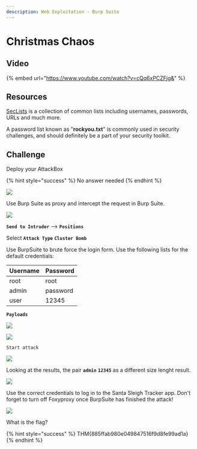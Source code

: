 ```yaml
---
description: Web Exploitation - Burp Suite
---
```


# Christmas Chaos

## Video

{% embed url="https://www.youtube.com/watch?v=cQq6xPCZFjg&" %}

## Resources

[SecLists](https://github.com/danielmiessler/SecLists/) is a collection of common lists including usernames, passwords, URLs and much more.

A password list known as "**rockyou.txt**" is commonly used in security challenges, and should definitely be a part of your security toolkit.

## Challenge

Deploy your AttackBox

{% hint style="success" %}
No answer needed
{% endhint %}

![](../.gitbook/assets/image%20%2828%29.png)

Use Burp Suite as proxy and intercept the request in Burp Suite.

![](../.gitbook/assets/image%20%2820%29.png)

**`Send to Intruder`** --&gt; **`Positions`**

Select **`Attack Type`** **`Cluster Bomb`**

Use BurpSuite to brute force the login form. Use the following lists for the default credentials: 

| Username | Password |
| :--- | :--- |
| root | root |
| admin | password |
| user | 12345 |

**`Payloads`**

![](../.gitbook/assets/image%20%283%29.png)

![](../.gitbook/assets/image%20%282%29.png)

`Start attack`

![](../.gitbook/assets/image%20%2833%29.png)

Looking at the results, the pair **`admin`** **`12345`** as a different size lenght result.

![](../.gitbook/assets/image%20%2830%29.png)

Use the correct credentials to log in to the Santa Sleigh Tracker app. Don't forget to turn off Foxyproxy once BurpSuite has finished the attack!

![](../.gitbook/assets/image%20%285%29.png)

What is the flag?

{% hint style="success" %}
THM{885ffab980e049847516f9d8fe99ad1a}
{% endhint %}

